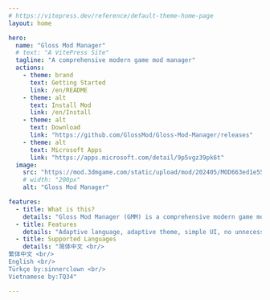 ```yaml
---
# https://vitepress.dev/reference/default-theme-home-page
layout: home

hero:
  name: "Gloss Mod Manager"
  # text: "A VitePress Site"
  tagline: "A comprehensive modern game mod manager"
  actions:
    - theme: brand
      text: Getting Started
      link: /en/README
    - theme: alt
      text: Install Mod
      link: /en/Install
    - theme: alt
      text: Download
      link: "https://github.com/GlossMod/Gloss-Mod-Manager/releases"
    - theme: alt
      text: Microsoft Apps
      link: "https://apps.microsoft.com/detail/9p5vgz39pk6t"
  image:
    src: "https://mod.3dmgame.com/static/upload/mod/202405/MOD663ed1e5509eb.png@webp"
    # width: "200px"
    alt: "Gloss Mod Manager"

features:
  - title: What is this?
    details: "Gloss Mod Manager (GMM) is a comprehensive modern game mod manager. It is a powerful comprehensive game mod manager that provides game players with a simple and easy way to manage and install various game mods."
  - title: Features
    details: "Adaptive language, adaptive theme, simple UI, no unnecessary content and bloated ads, simple installation and download, convenient browsing and downloading mods, comfortable animations, no virus and no bundling, all functions are free and open"
  - title: Supported Languages
    details: "简体中文 <br/>
繁体中文 <br/>
English <br/>
Türkçe by:sinnerclown <br/>
Vietnamese by:TQ34"

---
```


<style>
:root {
  --vp-home-hero-name-color: transparent;
  --vp-home-hero-name-background: -webkit-linear-gradient(120deg, #bd34fe 30%, #41d1ff);

  --vp-home-hero-image-background-image: linear-gradient(-45deg, #bd34fe 50%, #47caff 50%);
  --vp-home-hero-image-filter: blur(44px);
}

@media (min-width: 640px) {
  :root {
    --vp-home-hero-image-filter: blur(56px);
  }
}

@media (min-width: 960px) {
  :root {
    --vp-home-hero-image-filter: blur(68px);
  }
}
</style>